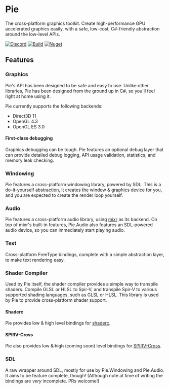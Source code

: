 ﻿# Pie
The cross-platform graphics toolkit. Create high-performance GPU accelerated graphics easily, with a safe, low-cost, C#-friendly abstraction around the low-level APIs.

[![Discord](https://img.shields.io/discord/861045219000582174?label=Discord&logo=Discord&style=flat-square)](https://discord.gg/ygUpYkUstz)
[![Build](https://img.shields.io/github/actions/workflow/status/piegfx/Pie/dotnet.yml?style=flat-square)](https://github.com/piegfx/Pie/actions/workflows/dotnet.yml)
[![Nuget](https://img.shields.io/nuget/v/Pie?style=flat-square)](https://www.nuget.org/packages/Pie/)

## Features

### Graphics
Pie's API has been designed to be safe and easy to use. Unlike other libraries, Pie has been designed from the ground up in C#, so you'll feel right at home using it.

Pie currently supports the following backends:
* Direct3D 11
* OpenGL 4.3
* OpenGL ES 3.0

#### First-class debugging
Graphics debugging can be tough. Pie features an optional debug layer that can provide detailed debug logging, API usage validation, statistics, and memory leak checking.  

### Windowing
Pie features a cross-platform windowing library, powered by SDL. This is a do-it-yourself abstraction, it creates the window & graphics device for you, and you are expected to create the render loop yourself.

### Audio
Pie features a cross-platform audio library, using [mixr](https://github.com/piegfx/mixr) as its backend. On top of mixr's built-in features, Pie.Audio also features an SDL-powered audio device, so you can immediately start playing audio.

### Text
Cross-platform FreeType bindings, complete with a simple abstraction layer, to make text rendering easy.

### Shader Compiler
Used by Pie itself, the shader compiler provides a simple way to transpile shaders. Compile GLSL or HLSL to Spir-V, and transpile Spir-V to various supported shading languages, such as GLSL or HLSL. This library is used by Pie to provide cross-platform shader support.

#### Shaderc
Pie provides low & high level bindings for [shaderc](https://github.com/google/shaderc).

#### SPIRV-Cross
Pie also provides low ~~& high~~ (coming soon) level bindings for [SPIRV-Cross](https://github.com/KhronosGroup/SPIRV-Cross).

### SDL
A raw wrapper around SDL, mostly for use by Pie.Windowing and Pie.Audio. It aims to be feature complete, though! (Although note at time of writing the bindings are *very* incomplete. PRs welcome!)